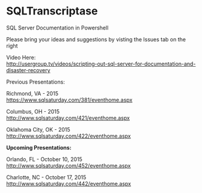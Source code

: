 # SQLTranscriptase 
SQL Server Documentation in Powershell



Please bring your ideas and suggestions by visting the Issues tab on the right

Video Here:<br>
http://usergroup.tv/videos/scripting-out-sql-server-for-documentation-and-disaster-recovery

Previous Presentations:

Richmond, VA - 2015<br>
https://www.sqlsaturday.com/381/eventhome.aspx

Columbus, OH - 2015<br>
http://www.sqlsaturday.com/421/eventhome.aspx

Oklahoma City, OK - 2015<br>
http://www.sqlsaturday.com/422/eventhome.aspx

<b>Upcoming Presentations:</b>

Orlando, FL - October 10, 2015<br>
http://www.sqlsaturday.com/452/eventhome.aspx

Charlotte, NC - October 17, 2015<br>
http://www.sqlsaturday.com/442/eventhome.aspx


